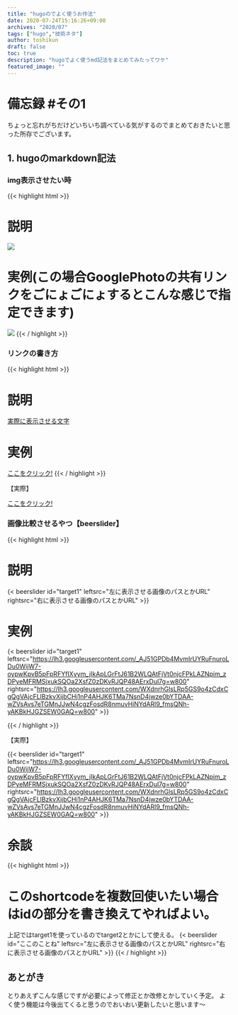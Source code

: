 ```yaml
---
title: "hugoのでよく使うお作法"
date: 2020-07-24T15:16:26+09:00
archives: "2020/07"
tags: ["hugo","技術ネタ"]
author: toshikun
draft: false
toc: true
description: "hugoでよく使うmd記法をまとめてみたってワケ"
featured_image: ""
---
```


# 備忘録 #その1

ちょっと忘れがちだけどいちいち調べている気がするのでまとめておきたいと思った所存でございます。

## 1. hugoのmarkdown記法

### img表示させたい時

{{< highlight html >}}
# 説明
<img src="画像のファイルパスやURLリンク" >

# 実例(この場合GooglePhotoの共有リンクをごにょごにょするとこんな感じで指定できます)
<img src="https://lh3.googleusercontent.com/3np0r5NmmnuuEoiF0-r28WTSDDsvN1-0oR3KugoLzIxjqd3cE2Olqzyw65D0LDFPx_tNSlyY_1LkNNOPFRvAjOOV0v1ZGJ5WAF6CsOUIjHTI8Dd3jBcFeqbUkz859pRlaQQFf-c4wA=w825" >
{{< / highlight >}}

### リンクの書き方

{{< highlight html >}}
# 説明
[実際に表示させる文字](アクセスする先のリンク)

# 実例
[ここをクリック!](https://twitter.com/toshikun_photo)
{{< / highlight >}}

【実際】

[ここをクリック!](https://twitter.com/toshikun_photo)

### 画像比較させるやつ【beerslider】


{{< highlight html >}}
# 説明
{< beerslider id="target1" leftsrc="左に表示させる画像のパスとかURL" rightsrc="右に表示させる画像のパスとかURL" >}}

# 実例

{< beerslider id="target1" leftsrc="https://lh3.googleusercontent.com/_AJ51GPDb4MvmIrUYRuFnuroLDu0WijW7-oypwKpvB5pFpRFYfIXyym_jIkApLGrFtJ61B2WLQAtFjVt0njcFPkLAZNpim_zDPyeMFRMSjxukSQOa2XsfZ0zDKvRJQP48AErxDul7g=w800"
rightsrc="https://lh3.googleusercontent.com/WXdnrhGlsLRp5GS9o4zCdxCgQgVAjcFLlBzkvXijbCHj1nP4AHJK6TMa7NsnD4jwze0bYTDAA-wZVsAvs7eTGMnJJwN4cgzFosdR8nmuvHiNYdARl9_fmsQNh-yAKBkHJGZSEW0GAQ=w800" >}}

{{< / highlight >}}

【実際】

{{< beerslider id="target1" leftsrc="https://lh3.googleusercontent.com/_AJ51GPDb4MvmIrUYRuFnuroLDu0WijW7-oypwKpvB5pFpRFYfIXyym_jIkApLGrFtJ61B2WLQAtFjVt0njcFPkLAZNpim_zDPyeMFRMSjxukSQOa2XsfZ0zDKvRJQP48AErxDul7g=w800" rightsrc="https://lh3.googleusercontent.com/WXdnrhGlsLRp5GS9o4zCdxCgQgVAjcFLlBzkvXijbCHj1nP4AHJK6TMa7NsnD4jwze0bYTDAA-wZVsAvs7eTGMnJJwN4cgzFosdR8nmuvHiNYdARl9_fmsQNh-yAKBkHJGZSEW0GAQ=w800" >}}


# 余談
{{< highlight html >}}
# このshortcodeを複数回使いたい場合はidの部分を書き換えてやればよい。
上記ではtarget1を使っているのでtarget2とかにして使える。
{< beerslider id="ここのことね" leftsrc="左に表示させる画像のパスとかURL" rightsrc="右に表示させる画像のパスとかURL" >}}
{{< / highlight >}}



## あとがき
とりあえずこんな感じですが必要によって修正とか改修とかしていく予定。
よく使う機能は今後出てくると思うのでおいおい更新したいと思います～